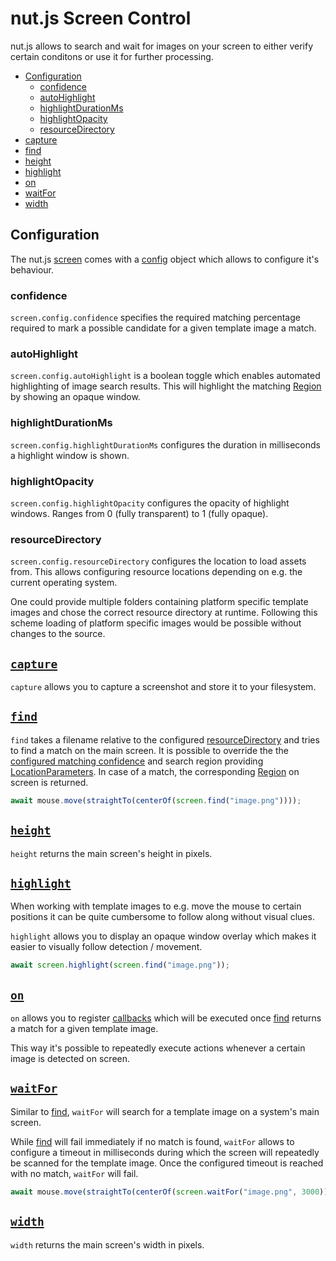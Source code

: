 # nut.js Screen Control

nut.js allows to search and wait for images on your screen to either verify certain conditons or use it for further processing.

- [Configuration](#configuration)
    - [confidence](#confidence)
    - [autoHighlight](#autoHighlight)
    - [highlightDurationMs](#highlightdurationms)
    - [highlightOpacity](#highlightopacity)
    - [resourceDirectory](#resourcedirectory)
- [capture](#capture)
- [find](#find)
- [height](#height)
- [highlight](#highlight)
- [on](#on)
- [waitFor](#waitfor)
- [width](#width)

## Configuration

The nut.js [screen](https://nut-tree.github.io/apidoc/classes/screen.html) comes with a [config](https://nut-tree.github.io/apidoc/classes/screen.html#config) object which allows to configure it's behaviour.

### confidence

`screen.config.confidence` specifies the required matching percentage required to mark a possible candidate for a given template image a match.

### autoHighlight

`screen.config.autoHighlight` is a boolean toggle which enables automated highlighting of image search results.
This will highlight the matching [Region]() by showing an opaque window.

### highlightDurationMs

`screen.config.highlightDurationMs` configures the duration in milliseconds a highlight window is shown.

### highlightOpacity

`screen.config.highlightOpacity` configures the opacity of highlight windows. Ranges from 0 (fully transparent) to 1 (fully opaque).

### resourceDirectory

`screen.config.resourceDirectory` configures the location to load assets from.
This allows configuring resource locations depending on e.g. the current operating system.

One could provide multiple folders containing platform specific template images and chose the correct resource directory at runtime.
Following this scheme loading of platform specific images would be possible without changes to the source.

## [`capture`](https://nut-tree.github.io/apidoc/classes/screen.html#capture)

`capture` allows you to capture a screenshot and store it to your filesystem.

## [`find`](https://nut-tree.github.io/apidoc/classes/screen.html#find)

`find` takes a filename relative to the configured [resourceDirectory](#resourcedirectory) and tries to find a match on the main screen.
It is possible to override the the [configured matching confidence](#confidence) and search region providing [LocationParameters](https://nut-tree.github.io/apidoc/classes/locationparameters.html).
In case of a match, the corresponding [Region](https://nut-tree.github.io/apidoc/classes/region.html) on screen is returned.

```js
await mouse.move(straightTo(centerOf(screen.find("image.png"))));
```

## [`height`](https://nut-tree.github.io/apidoc/classes/screen.html#height)

`height` returns the main screen's height in pixels.

## [`highlight`](https://nut-tree.github.io/apidoc/classes/screen.html#highlight)

When working with template images to e.g. move the mouse to certain positions it can be quite cumbersome to follow along without visual clues.

`highlight` allows you to display an opaque window overlay which makes it easier to visually follow detection / movement.

```js
await screen.highlight(screen.find("image.png"));
```

## [`on`](https://nut-tree.github.io/apidoc/classes/screen.html#on)

`on` allows you to register [callbacks](https://nut-tree.github.io/apidoc/globals.html#findhookcallback) which will be executed once [find](#findhttpsnut-treegithubionutjsclassesscreenhtmlfind) returns a match for a given template image.

This way it's possible to repeatedly execute actions whenever a certain image is detected on screen.

## [`waitFor`](https://nut-tree.github.io/apidoc/classes/screen.html#waitfor)

Similar to [find](#findhttpsnut-treegithubionutjsclassesscreenhtmlfind), `waitFor` will search for a template image on a system's main screen.

While [find](#findhttpsnut-treegithubionutjsclassesscreenhtmlfind) will fail immediately if no match is found, `waitFor` allows to configure a timeout in milliseconds during which the screen will repeatedly be scanned for the template image.
Once the configured timeout is reached with no match, `waitFor` will fail.

```js
await mouse.move(straightTo(centerOf(screen.waitFor("image.png", 3000))));
```

## [`width`](https://nut-tree.github.io/apidoc/classes/screen.html#width)

`width` returns the main screen's width in pixels.
